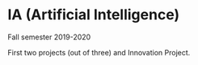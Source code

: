 # IA (Artificial Intelligence)
Fall semester 2019-2020

First two projects (out of three) and Innovation Project.
